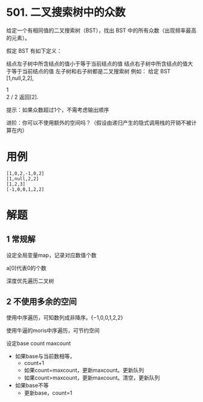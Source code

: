 # 501. 二叉搜索树中的众数
给定一个有相同值的二叉搜索树（BST），找出 BST 中的所有众数（出现频率最高的元素）。

假定 BST 有如下定义：

结点左子树中所含结点的值小于等于当前结点的值
结点右子树中所含结点的值大于等于当前结点的值
左子树和右子树都是二叉搜索树
例如：
给定 BST [1,null,2,2],

   1
    \
     2
    /
   2
返回[2].

提示：如果众数超过1个，不需考虑输出顺序

进阶：你可以不使用额外的空间吗？（假设由递归产生的隐式调用栈的开销不被计算在内）


# 用例
```
[1,0,2,-1,0,2]
[1,null,2,2]
[1,2,3]
[-1,0,0,1,2,2]
```

# 解题

## 1 常规解

设定全局变量map，记录对应数值个数

a[0]代表0的个数

深度优先遍历二叉树


## 2 不使用多余的空间

使用中序遍历，可知数列成非降序。{−1,0,0,1,2,2}

使用牛逼的moris中序遍历，可节约空间

设定base count maxcount

- 如果base与当前数相等，
  - count+1
  - 如果count=maxcount，更新maxcount。更新队列
  - 如果count>maxcount，更新maxcount。清空，更新队列
- 如果base不等
  - 更新base，count=1










